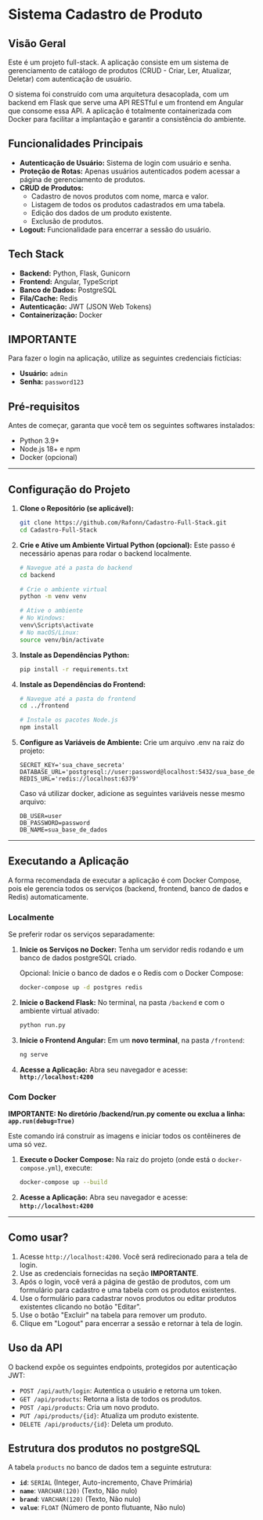 # Sistema Cadastro de Produto

## Visão Geral

Este é um projeto full-stack. A aplicação consiste em um sistema de gerenciamento de catálogo de produtos (CRUD - Criar, Ler, Atualizar, Deletar) com autenticação de usuário.

O sistema foi construído com uma arquitetura desacoplada, com um backend em Flask que serve uma API RESTful e um frontend em Angular que consome essa API. A aplicação é totalmente containerizada com Docker para facilitar a implantação e garantir a consistência do ambiente.

## Funcionalidades Principais

  * **Autenticação de Usuário:** Sistema de login com usuário e senha.
  * **Proteção de Rotas:** Apenas usuários autenticados podem acessar a página de gerenciamento de produtos.
  * **CRUD de Produtos:**
      * Cadastro de novos produtos com nome, marca e valor.
      * Listagem de todos os produtos cadastrados em uma tabela.
      * Edição dos dados de um produto existente.
      * Exclusão de produtos.
  * **Logout:** Funcionalidade para encerrar a sessão do usuário.

## Tech Stack

  * **Backend:** Python, Flask, Gunicorn
  * **Frontend:** Angular, TypeScript
  * **Banco de Dados:** PostgreSQL
  * **Fila/Cache:** Redis
  * **Autenticação:** JWT (JSON Web Tokens)
  * **Containerização:** Docker

## IMPORTANTE

Para fazer o login na aplicação, utilize as seguintes credenciais fictícias:

  * **Usuário:** `admin`
  * **Senha:** `password123`

## Pré-requisitos

Antes de começar, garanta que você tem os seguintes softwares instalados:

  * Python 3.9+
  * Node.js 18+ e npm
  * Docker (opcional)

-----

## Configuração do Projeto

1.  **Clone o Repositório (se aplicável):**

    ```bash
    git clone https://github.com/Rafonn/Cadastro-Full-Stack.git
    cd Cadastro-Full-Stack
    ```

2.  **Crie e Ative um Ambiente Virtual Python (opcional):**
    Este passo é necessário apenas para rodar o backend localmente.

    ```bash
    # Navegue até a pasta do backend
    cd backend

    # Crie o ambiente virtual
    python -m venv venv

    # Ative o ambiente
    # No Windows:
    venv\Scripts\activate
    # No macOS/Linux:
    source venv/bin/activate
    ```

3.  **Instale as Dependências Python:**

    ```bash
    pip install -r requirements.txt
    ```

4.  **Instale as Dependências do Frontend:**

    ```bash
    # Navegue até a pasta do frontend
    cd ../frontend

    # Instale os pacotes Node.js
    npm install
    ```

5.  **Configure as Variáveis de Ambiente:**
    Crie um arquivo .env na raiz do projeto:

    ```env
    SECRET_KEY='sua_chave_secreta'
    DATABASE_URL='postgresql://user:password@localhost:5432/sua_base_de_dados'
    REDIS_URL='redis://localhost:6379'
    ```

    Caso vá utilizar docker, adicione as seguintes variáveis nesse mesmo arquivo:

    ```env
    DB_USER=user
    DB_PASSWORD=password
    DB_NAME=sua_base_de_dados
    ```

-----

## Executando a Aplicação

A forma recomendada de executar a aplicação é com Docker Compose, pois ele gerencia todos os serviços (backend, frontend, banco de dados e Redis) automaticamente.

### Localmente

Se preferir rodar os serviços separadamente:

1.  **Inicie os Serviços no Docker:**
    Tenha um servidor redis rodando e um banco de dados postgreSQL criado.

    Opcional:
    Inicie o banco de dados e o Redis com o Docker Compose:
    ```bash
    docker-compose up -d postgres redis
    ```
2.  **Inicie o Backend Flask:**
    No terminal, na pasta `/backend` e com o ambiente virtual ativado:
    ```bash
    python run.py
    ```
3.  **Inicie o Frontend Angular:**
    Em um **novo terminal**, na pasta `/frontend`:
    ```bash
    ng serve
    ```
4.  **Acesse a Aplicação:**
    Abra seu navegador e acesse: **`http://localhost:4200`**

### Com Docker

**IMPORTANTE: No diretório /backend/run.py comente ou exclua a linha: ```app.run(debug=True)```** 

Este comando irá construir as imagens e iniciar todos os contêineres de uma só vez.

1.  **Execute o Docker Compose:**
    Na raiz do projeto (onde está o `docker-compose.yml`), execute:
    ```bash
    docker-compose up --build
    ```
2.  **Acesse a Aplicação:**
    Abra seu navegador e acesse: **`http://localhost:4200`**

-----

## Como usar?

1.  Acesse `http://localhost:4200`. Você será redirecionado para a tela de login.
2.  Use as credenciais fornecidas na seção **IMPORTANTE**.
3.  Após o login, você verá a página de gestão de produtos, com um formulário para cadastro e uma tabela com os produtos existentes.
4.  Use o formulário para cadastrar novos produtos ou editar produtos existentes clicando no botão "Editar".
5.  Use o botão "Excluir" na tabela para remover um produto.
6.  Clique em "Logout" para encerrar a sessão e retornar à tela de login.

## Uso da API

O backend expõe os seguintes endpoints, protegidos por autenticação JWT:

  * `POST /api/auth/login`: Autentica o usuário e retorna um token.
  * `GET /api/products`: Retorna a lista de todos os produtos.
  * `POST /api/products`: Cria um novo produto.
  * `PUT /api/products/{id}`: Atualiza um produto existente.
  * `DELETE /api/products/{id}`: Deleta um produto.

## Estrutura dos produtos no postgreSQL

A tabela `products` no banco de dados tem a seguinte estrutura:

  * **`id`**: `SERIAL` (Integer, Auto-incremento, Chave Primária)
  * **`name`**: `VARCHAR(120)` (Texto, Não nulo)
  * **`brand`**: `VARCHAR(120)` (Texto, Não nulo)
  * **`value`**: `FLOAT` (Número de ponto flutuante, Não nulo)
